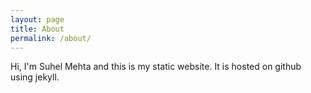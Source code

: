 ```yaml
---
layout: page
title: About
permalink: /about/
---
```

Hi, I'm Suhel Mehta and this is my static website. It is hosted on github using jekyll.
